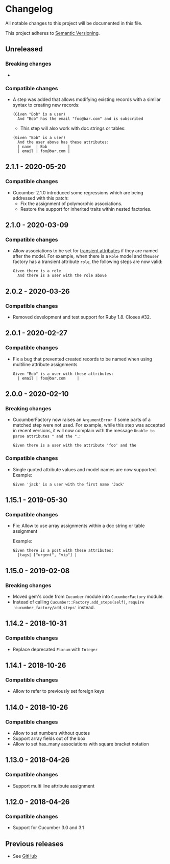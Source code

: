 # Changelog

All notable changes to this project will be documented in this file.

This project adheres to [Semantic Versioning](http://semver.org/spec/v2.0.0.html).


## Unreleased

### Breaking changes

-

### Compatible changes

- A step was added that allows modifying existing records with a similar syntax to creating new records:
  ```cucumber
  (Given "Bob" is a user)
    And "Bob" has the email "foo@bar.com" and is subscribed
  ```
  - This step will also work with doc strings or tables:
  ```cucumber
  (Given "Bob" is a user)
    And the user above has these attributes:
    | name  | Bob         |
    | email | foo@bar.com | 
  ```

## 2.1.1 - 2020-05-20

### Compatible changes

- Cucumber 2.1.0 introduced some regressions which are being addressed with this patch:
    - Fix the assignment of polymorphic associations.
    - Restore the support for inherited traits within nested factories.

## 2.1.0 - 2020-03-09

### Compatible changes

- Allow associations to be set for [transient attributes](https://github.com/thoughtbot/factory_bot/blob/master/GETTING_STARTED.md#transient-attributes) if they are named after the model. For example, when there is a `Role` model and the`user` factory has a transient attribute `role`, the following steps are now valid:
  ```
  Given there is a role
    And there is a user with the role above
  ```

## 2.0.2 - 2020-03-26

### Compatible changes

- Removed development and test support for Ruby 1.8. Closes #32.

## 2.0.1 - 2020-02-27

### Compatible changes

- Fix a bug that prevented created records to be named when using multiline attribute assignments
  ```
  Given "Bob" is a user with these attributes:
    | email | foo@bar.com     |
  ```

## 2.0.0 - 2020-02-10

### Breaking changes

- CucumberFactory now raises an `ArgumentError` if some parts of a matched step were not used. For example, while this step was accepted in recent versions, it will now complain with the message `Unable to parse attributes " and the ".`:
  ```
  Given there is a user with the attribute 'foo' and the
  ```


### Compatible changes

- Single quoted attribute values and model names are now supported. Example:

  ```
  Given 'jack' is a user with the first name 'Jack'
  ```

## 1.15.1 - 2019-05-30

### Compatible changes

- Fix: Allow to use array assignments within a doc string or table assignment

  Example:

  ```
  Given there is a post with these attributes:
    |tags| ["urgent", "vip"] |
  ```

## 1.15.0 - 2019-02-08

### Breaking changes

- Moved gem's code from `Cucumber` module into `CucumberFactory` module.
- Instead of calling `Cucumber::Factory.add_steps(self)`, `require 'cucumber_factory/add_steps'` instead.


## 1.14.2 - 2018-10-31

### Compatible changes

- Replace deprecated `Fixnum` with `Integer`


## 1.14.1 - 2018-10-26

### Compatible changes

- Allow to refer to previously set foreign keys


## 1.14.0 - 2018-10-26

### Compatible changes

- Allow to set numbers without quotes
- Support array fields out of the box
- Allow to set has_many associations with square bracket notation


## 1.13.0 - 2018-04-26

### Compatible changes

- Support multi line attribute assignment


## 1.12.0 - 2018-04-26

### Compatible changes

- Support for Cucumber 3.0 and 3.1


## Previous releases

- See [GitHub](https://github.com/makandra/cucumber_factory/commits/master)
